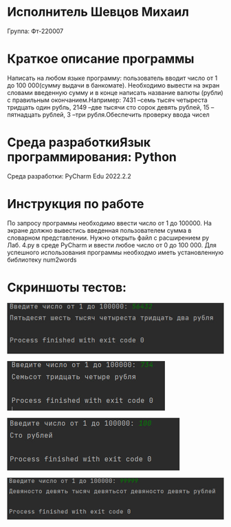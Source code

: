 # Исполнитель Шевцов Михаил
Группа: Фт-220007
# Краткое описание программы
Написать на любом языке программу: пользователь вводит число от 1 до 100 000(сумму выдачи в банкомате). Необходимо вывести на экран словами введенную сумму и в конце написать название валюты (рубли) с правильным окончанием.Например: 7431 –семь тысяч четыреста тридцать один рубль, 2149 –две тысячи сто сорок девять рублей, 15 –пятнадцать рублей, 3 –три рубля.Обеспечить проверку ввода чисел
# Среда разработкиЯзык программирования: Python
Среда разработки: PyCharm Edu 2022.2.2
# Инструкция по работе
По запросу программы необходимо ввести число от 1 до 100000. На экране должно вывестись введенная пользователем сумма в словарном представлении. 
Нужно открыть файл с расширением py Лаб. 4.py в среде PyCharm и ввести любое число от 0 до 100 000.
Для успешного использования программы необходмо иметь установленную библиотеку num2words 
# Скриншоты тестов:

![Иллюстрация к проекту](1.jpg)

![Иллюстрация к проекту](2.jpg)

![Иллюстрация к проекту](3.jpg)

![Иллюстрация к проекту](4.jpg)
